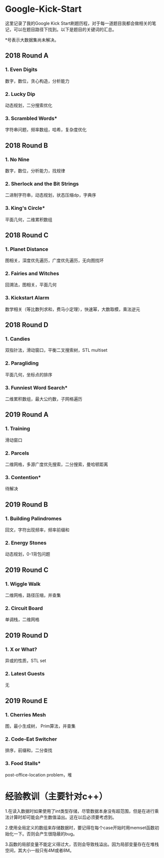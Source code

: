 # Google-Kick-Start
这里记录了我的Google Kick Start刷题历程，对于每一道题目我都会做相关的笔记，可以在题目路径下找到。以下是题目的关键词的汇总。

*号表示大数据集尚未解决。

## 2018 Round A
### 1. Even Digits
数字，数位，贪心构造，分析能力
### 2. Lucky Dip
动态规划，二分搜索优化
### 3. Scrambled Words*
字符串问题，频率数组，哈希，复杂度优化

## 2018 Round B
### 1. No Nine
数字，数位，分析能力，找规律
### 2. Sherlock and the Bit Strings
二进制字符串，动态规划，状态压缩dp，字典序
### 3. King's Circle*
平面几何，二维累积数组

## 2018 Round C
### 1. Planet Distance
图相关，深度优先遍历，广度优先遍历，无向图找环
### 2. Fairies and Witches
回溯法，图相关，平面几何
### 3. Kickstart Alarm
数学相关（等比数列求和，费马小定理），快速幂，大数取模，乘法逆元

## 2018 Round D
### 1. Candies
双指针法，滑动窗口，平衡二叉搜索树，STL multiset
### 2. Paragliding
平面几何，坐标点的排序
### 3. Funniest Word Search*
二维累积数组，最大公约数，子网格遍历

## 2019 Round A
### 1. Training
滑动窗口
### 2. Parcels
二维网格，多源广度优先搜索，二分搜索，曼哈顿距离
### 3. Contention*
待解决

## 2019 Round B
### 1. Building Palindromes
回文，字符出现频率，频率前缀和
### 2. Energy Stones
动态规划，0-1背包问题

## 2019 Round C
### 1. Wiggle Walk
二维网格，路径压缩，并查集
### 2. Circuit Board
单调栈，二维网格

## 2019 Round D
### 1. X or What?
异或的性质，STL set
### 2. Latest Guests
无

## 2019 Round E
### 1. Cherries Mesh
图，最小生成树， Prim算法，并查集
### 2. Code-Eat Switcher
排序，前缀和，二分查找
### 3. Food Stalls*
post-office-location problem，堆

# 经验教训（主要针对c++）

1.在读入数据时如果使用了int类型存储，尽管数据本身没有超范围，但是在进行乘法计算时却可能会产生数值溢出。这在以后必须要考虑到。

2.使用全局定义的数组来存储数据时，要记得在每个case开始时用memset函数初始化一下。否则会产生很隐蔽的bug。

3.函数的局部变量不能定义得过大，否则会导致栈溢出。因为局部变量存在在堆栈空间，其大小一般只有4M或者8M。

